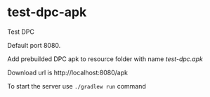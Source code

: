 # test-dpc-apk
Test DPC

Default port 8080.

Add prebuilded DPC apk to resource folder with name *test-dpc.apk*

Download url is http://localhost:8080/apk

To start the server use `./gradlew run` command
